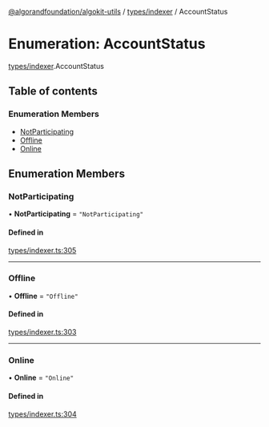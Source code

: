 [@algorandfoundation/algokit-utils](../README.md) / [types/indexer](../modules/types_indexer.md) / AccountStatus

# Enumeration: AccountStatus

[types/indexer](../modules/types_indexer.md).AccountStatus

## Table of contents

### Enumeration Members

- [NotParticipating](types_indexer.AccountStatus.md#notparticipating)
- [Offline](types_indexer.AccountStatus.md#offline)
- [Online](types_indexer.AccountStatus.md#online)

## Enumeration Members

### NotParticipating

• **NotParticipating** = ``"NotParticipating"``

#### Defined in

[types/indexer.ts:305](https://github.com/algorandfoundation/algokit-utils-ts/blob/88a7c0f/src/types/indexer.ts#L305)

___

### Offline

• **Offline** = ``"Offline"``

#### Defined in

[types/indexer.ts:303](https://github.com/algorandfoundation/algokit-utils-ts/blob/88a7c0f/src/types/indexer.ts#L303)

___

### Online

• **Online** = ``"Online"``

#### Defined in

[types/indexer.ts:304](https://github.com/algorandfoundation/algokit-utils-ts/blob/88a7c0f/src/types/indexer.ts#L304)
